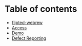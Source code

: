 # Table of contents

* [flipted-webrew](readme.md)
* [Access](access.md)
* [Demo](demo.md)
* [Defect Reporting](defect_reporting.md)

